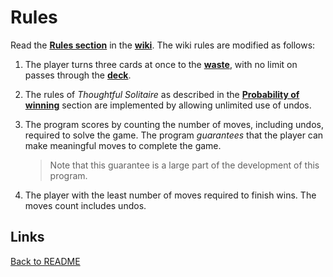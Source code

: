 # Rules

Read the **[Rules section](https://en.wikipedia.org/wiki/Klondike_(solitaire)#Rules)** in the **[wiki](https://en.wikipedia.org/wiki/Klondike_(solitaire))**.  The wiki rules are modified as follows:

1. The player turns three cards at once to the **[waste](https://en.wikipedia.org/wiki/Glossary_of_patience_terms)**, with no limit on passes through the **[deck](https://en.wikipedia.org/wiki/Standard_52-card_deck)**.

1. The rules of *Thoughtful Solitaire* as described in the **[Probability of winning](https://en.wikipedia.org/wiki/Klondike_(solitaire)#Probability_of_winning)** section are implemented by allowing unlimited use of undos.

1. The program scores by counting the number of moves, including undos, required to solve the game.  The program *guarantees* that the player can make meaningful moves to complete the game.  

    > Note that this guarantee is a large part of the development of this program.

1. The player with the least number of moves required to finish wins.  The moves count includes undos.

## Links

[Back to README](/README.md)
